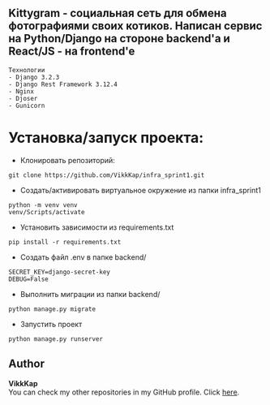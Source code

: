 ## Kittygram - социальная сеть для обмена фотографиями своих котиков. Написан сервис на Python/Django на стороне backend'a и React/JS - на frontend'e
```
Технологии
- Django 3.2.3
- Django Rest Framework 3.12.4
- Nginx
- Djoser
- Gunicorn
```

# Установка/запуск проекта:

- Клонировать репозиторий:
```
git clone https://github.com/VikkKap/infra_sprint1.git
```
- Создать/активировать виртуальное окружение из папки infra_sprint1
```
python -m venv venv
venv/Scripts/activate
```
- Установить зависимости из requirements.txt
```
pip install -r requirements.txt
```
- Создать файл .env в папке backend/
```
SECRET_KEY=django-secret-key
DEBUG=False
```
- Выполнить миграции из папки backend/
```
python manage.py migrate
```
- Запустить проект
```
python manage.py runserver
```
## Author


**VikkKap**\
You can check my other repositories in my GitHub profile. Click [here](https://github.com/VikkKap).

